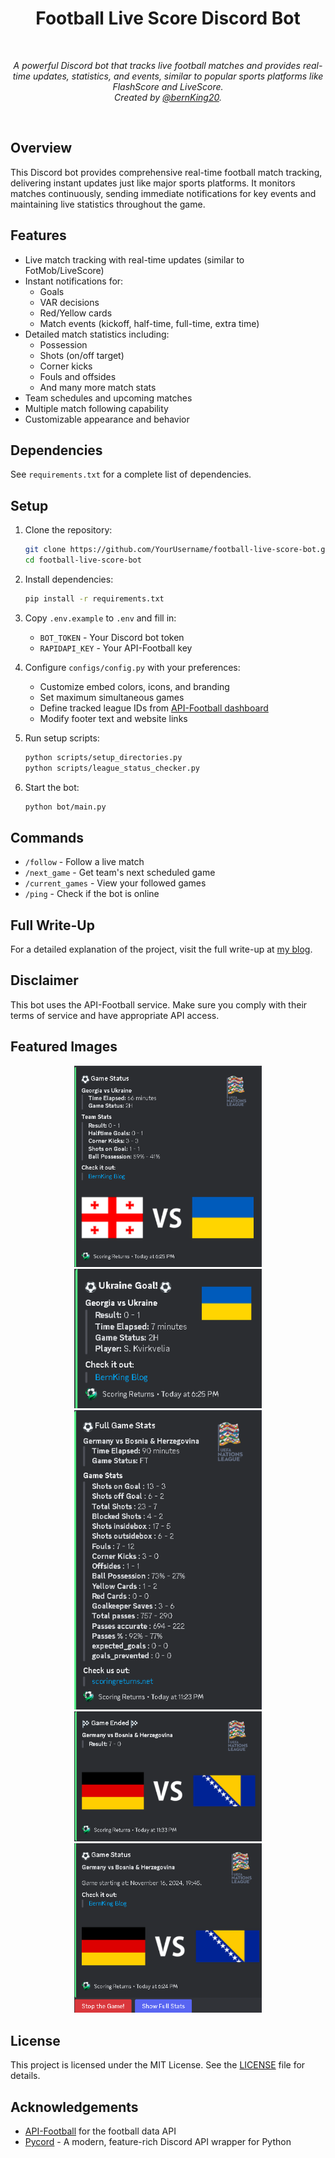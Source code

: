 <div align="center">
  <h1>Football Live Score Discord Bot</h1>
  <br/>
  
  <p><i>A powerful Discord bot that tracks live football matches and provides real-time updates, statistics, and events, similar to popular sports platforms like FlashScore and LiveScore. <br/>Created by <a href="https://x.com/bernKing20">@bernKing20</a>.</i></p>
  <br />
</div>

## Overview

This Discord bot provides comprehensive real-time football match tracking, delivering instant updates just like major sports platforms. It monitors matches continuously, sending immediate notifications for key events and maintaining live statistics throughout the game.

## Features
- Live match tracking with real-time updates (similar to FotMob/LiveScore)
- Instant notifications for:
  - Goals
  - VAR decisions
  - Red/Yellow cards
  - Match events (kickoff, half-time, full-time, extra time)
- Detailed match statistics including:
  - Possession
  - Shots (on/off target)
  - Corner kicks
  - Fouls and offsides
  - And many more match stats
- Team schedules and upcoming matches
- Multiple match following capability
- Customizable appearance and behavior

## Dependencies
See `requirements.txt` for a complete list of dependencies.

## Setup
1. Clone the repository:
   ```bash
   git clone https://github.com/YourUsername/football-live-score-bot.git
   cd football-live-score-bot
   ```

2. Install dependencies:
   ```bash
   pip install -r requirements.txt
   ```

3. Copy `.env.example` to `.env` and fill in:
   - `BOT_TOKEN` - Your Discord bot token
   - `RAPIDAPI_KEY` - Your API-Football key

4. Configure `configs/config.py` with your preferences:
   - Customize embed colors, icons, and branding
   - Set maximum simultaneous games
   - Define tracked league IDs from [API-Football dashboard](https://dashboard.api-football.com/soccer/ids)
   - Modify footer text and website links

5. Run setup scripts:
   ```bash
   python scripts/setup_directories.py
   python scripts/league_status_checker.py
   ```

6. Start the bot:
   ```bash
   python bot/main.py
   ```

## Commands
- `/follow` - Follow a live match
- `/next_game` - Get team's next scheduled game
- `/current_games` - View your followed games
- `/ping` - Check if the bot is online

## Full Write-Up
For a detailed explanation of the project, visit the full write-up at [my blog](https://bernking.xyz/projects/football-bot).

## Disclaimer
This bot uses the API-Football service. Make sure you comply with their terms of service and have appropriate API access.

## Featured Images

<div align="center">
  <img src="assets/images/bot1.png" alt="Bot Preview 1" width="300"/>
  <img src="assets/images/bot2.png" alt="Bot Preview 2" width="300"/>
  <img src="assets/images/bot3.png" alt="Bot Preview 3" width="300"/>
  <img src="assets/images/bot4.png" alt="Bot Preview 4" width="300"/>
  <img src="assets/images/bot5.png" alt="Bot Preview 5" width="300"/>
</div>

## License
This project is licensed under the MIT License. See the [LICENSE](LICENSE) file for details.

## Acknowledgements
- [API-Football](https://www.api-football.com/) for the football data API
- [Pycord](https://github.com/Pycord-Development/pycord) - A modern, feature-rich Discord API wrapper for Python
